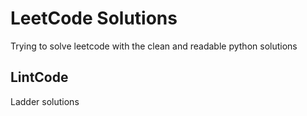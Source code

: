# LeetCode Solutions

Trying to solve leetcode with the clean and readable python solutions

## LintCode

Ladder solutions

